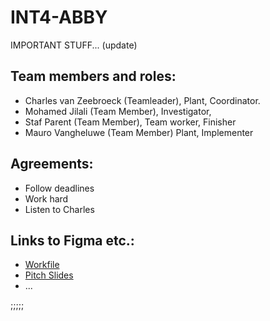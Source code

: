 # INT4-ABBY

IMPORTANT STUFF... (update)

## Team members and roles:
- Charles van Zeebroeck (Teamleader), Plant, Coordinator.
- Mohamed Jilali (Team Member), Investigator, 
- Staf Parent (Team Member), Team worker, Finisher
- Mauro Vangheluwe (Team Member) Plant, Implementer

## Agreements:
- Follow deadlines
- Work hard
- Listen to Charles


## Links to Figma etc.:
- [Workfile](https://www.figma.com/board/QsNP14z0oYAPfrKQBxgS6Q/CMD-X-DEVINE-WORKFILE?node-id=159-1152&t=1GFBYOWRCulsJTC9-1)
- [Pitch Slides](https://www.figma.com/slides/xZWxGbe8TYjDWNYRUDr2W6/CMD-X-DEVINE-SLIDES?node-id=1-42&t=3gaXSKJYDmBm14mQ-1)
- ...


;;;;;